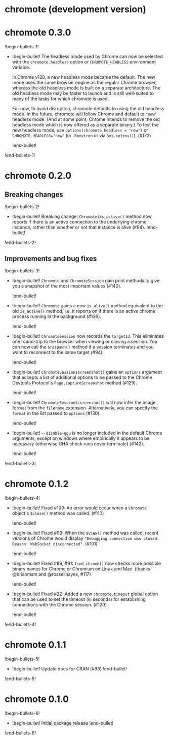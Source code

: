 # chromote (development version)

# chromote 0.3.0

!begin-bullets-1!

-   !begin-bullet!
    The headless mode used by Chrome can now be selected with the
    `chromote.headless` option or `CHROMOTE_HEADLESS` environment
    variable.

    In Chrome v128, a new headless mode became the default. The new mode
    uses the same browser engine as the regular Chrome browser, whereas
    the old headless mode is built on a separate architecture. The old
    headless mode may be faster to launch and is still well-suited to
    many of the tasks for which chromote is used.

    For now, to avoid disruption, chromote defaults to using the old
    headless mode. In the future, chromote will follow Chrome and
    default to `"new"` headless mode. (And at some point, Chrome intends
    to remove the old headless mode which is now offered as a separate
    binary.) To test the new headless mode, use
    `options(chromote.headless = "new")` or `CHROMOTE_HEADLESS="new"`
    (in `.Renviron` or via `Sys.setenv()`). (#172)

    !end-bullet!

!end-bullets-1!

# chromote 0.2.0

## Breaking changes

!begin-bullets-2!

-   !begin-bullet!
    Breaking change: `Chromote$is_active()` method now reports if there
    is an active connection to the underlying chrome instance, rather
    than whether or not that instance is alive (#94).
    !end-bullet!

!end-bullets-2!

## Improvements and bug fixes

!begin-bullets-3!

-   !begin-bullet!
    `Chromote` and `ChromoteSession` gain print methods to give you a
    snapshot of the most important values (#140).

    !end-bullet!
-   !begin-bullet!
    `Chromote` gains a new `is_alive()` method equivalent to the old
    `is_active()` method; i.e. it reports on if there is an active
    chrome process running in the background (#136).

    !end-bullet!
-   !begin-bullet!
    `ChromoteSession` now records the `targetId`. This eliminates one
    round-trip to the browser when viewing or closing a session. You can
    now call the `$respawn()` method if a session terminates and you
    want to reconnect to the same target (#94).

    !end-bullet!
-   !begin-bullet!
    `ChromoteSession$screenshot()` gains an `options` argument that
    accepts a list of additional options to be passed to the Chrome
    Devtools Protocol's `Page.captureScreenshot` method (#129).

    !end-bullet!
-   !begin-bullet!
    `ChromoteSession$screenshot()` will now infer the image format from
    the `filename` extension. Alternatively, you can specify the
    `format` in the list passed to `options` (#130).

    !end-bullet!
-   !begin-bullet!
    `--disable-gpu` is no longer included in the default Chrome
    arguments, except on windows where empirically it appears to be
    necessary (otherwise GHA check runs never terminate) (#142).

    !end-bullet!

!end-bullets-3!

# chromote 0.1.2

!begin-bullets-4!

-   !begin-bullet!
    Fixed #109: An error would occur when a `Chromote` object's
    `$close()` method was called. (#110)

    !end-bullet!
-   !begin-bullet!
    Fixed #99: When the `$view()` method was called, recent versions of
    Chrome would display
    `"Debugging connection was closed. Reason: WebSocket disconnected"`.
    (#101)

    !end-bullet!
-   !begin-bullet!
    Fixed #89, #91: `find_chrome()` now checks more possible binary
    names for Chrome or Chromium on Linux and Mac. (thanks @brianmsm and
    @rossellhayes, #117)

    !end-bullet!
-   !begin-bullet!
    Fixed #22: Added a new `chromote.timeout` global option that can be
    used to set the timeout (in seconds) for establishing connections
    with the Chrome session. (#120)

    !end-bullet!

!end-bullets-4!

# chromote 0.1.1

!begin-bullets-5!

-   !begin-bullet!
    Update docs for CRAN (#93)
    !end-bullet!

!end-bullets-5!

# chromote 0.1.0

!begin-bullets-6!

-   !begin-bullet!
    Initial package release
    !end-bullet!

!end-bullets-6!
